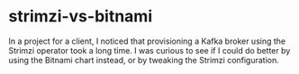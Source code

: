 # strimzi-vs-bitnami

In a project for a client, I noticed that provisioning a Kafka broker using the Strimzi operator took a long time. I was curious to see if I could do better by using the Bitnami chart instead, or by tweaking the Strimzi configuration.
